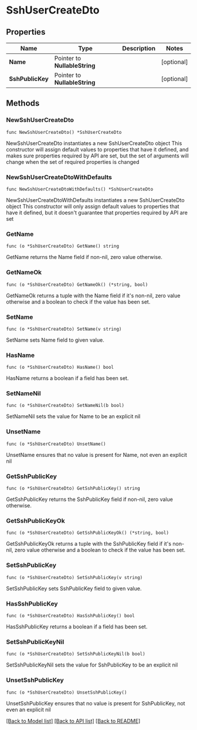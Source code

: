 # SshUserCreateDto

## Properties

Name | Type | Description | Notes
------------ | ------------- | ------------- | -------------
**Name** | Pointer to **NullableString** |  | [optional] 
**SshPublicKey** | Pointer to **NullableString** |  | [optional] 

## Methods

### NewSshUserCreateDto

`func NewSshUserCreateDto() *SshUserCreateDto`

NewSshUserCreateDto instantiates a new SshUserCreateDto object
This constructor will assign default values to properties that have it defined,
and makes sure properties required by API are set, but the set of arguments
will change when the set of required properties is changed

### NewSshUserCreateDtoWithDefaults

`func NewSshUserCreateDtoWithDefaults() *SshUserCreateDto`

NewSshUserCreateDtoWithDefaults instantiates a new SshUserCreateDto object
This constructor will only assign default values to properties that have it defined,
but it doesn't guarantee that properties required by API are set

### GetName

`func (o *SshUserCreateDto) GetName() string`

GetName returns the Name field if non-nil, zero value otherwise.

### GetNameOk

`func (o *SshUserCreateDto) GetNameOk() (*string, bool)`

GetNameOk returns a tuple with the Name field if it's non-nil, zero value otherwise
and a boolean to check if the value has been set.

### SetName

`func (o *SshUserCreateDto) SetName(v string)`

SetName sets Name field to given value.

### HasName

`func (o *SshUserCreateDto) HasName() bool`

HasName returns a boolean if a field has been set.

### SetNameNil

`func (o *SshUserCreateDto) SetNameNil(b bool)`

 SetNameNil sets the value for Name to be an explicit nil

### UnsetName
`func (o *SshUserCreateDto) UnsetName()`

UnsetName ensures that no value is present for Name, not even an explicit nil
### GetSshPublicKey

`func (o *SshUserCreateDto) GetSshPublicKey() string`

GetSshPublicKey returns the SshPublicKey field if non-nil, zero value otherwise.

### GetSshPublicKeyOk

`func (o *SshUserCreateDto) GetSshPublicKeyOk() (*string, bool)`

GetSshPublicKeyOk returns a tuple with the SshPublicKey field if it's non-nil, zero value otherwise
and a boolean to check if the value has been set.

### SetSshPublicKey

`func (o *SshUserCreateDto) SetSshPublicKey(v string)`

SetSshPublicKey sets SshPublicKey field to given value.

### HasSshPublicKey

`func (o *SshUserCreateDto) HasSshPublicKey() bool`

HasSshPublicKey returns a boolean if a field has been set.

### SetSshPublicKeyNil

`func (o *SshUserCreateDto) SetSshPublicKeyNil(b bool)`

 SetSshPublicKeyNil sets the value for SshPublicKey to be an explicit nil

### UnsetSshPublicKey
`func (o *SshUserCreateDto) UnsetSshPublicKey()`

UnsetSshPublicKey ensures that no value is present for SshPublicKey, not even an explicit nil

[[Back to Model list]](../README.md#documentation-for-models) [[Back to API list]](../README.md#documentation-for-api-endpoints) [[Back to README]](../README.md)


